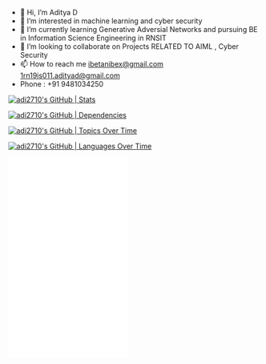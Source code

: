 - 👋 Hi, I’m Aditya D
- 👀 I’m interested in machine learning and cyber security
- 🌱 I’m currently learning Generative Adversial Networks and pursuing BE in Information Science Engineering in RNSIT
- 💞️ I’m looking to collaborate on Projects RELATED TO AIML , Cyber Security
- 📫 How to reach me ibetanibex@gmail.com 1rn19is011.adityad@gmail.com
- Phone : +91 9481034250

[![adi2710's GitHub | Stats](https://stats.quira.sh/adi2710/github?theme=dark)](https://quira.sh?utm_source=widgets&utm_campaign=adi2710)

[![adi2710's GitHub | Dependencies](https://stats.quira.sh/adi2710/dependencies?theme=dark)](https://quira.sh?utm_source=widgets&utm_campaign=adi2710)

[![adi2710's GitHub | Topics Over Time](https://stats.quira.sh/adi2710/topics-over-time?theme=dark)](https://quira.sh?utm_source=widgets&utm_campaign=adi2710)

[![adi2710's GitHub | Languages Over Time](https://stats.quira.sh/adi2710/languages-over-time?theme=dark)](https://quira.sh?utm_source=widgets&utm_campaign=adi2710)

<iframe  width="240" height="400" style="width: 240px; height: 400px; border: 0;" src="//speakerhub.com/embed/user/154288?color=dark" frameborder="0" border="0" allowtransparency="true"</iframe>

<!---
adi271001/adi271001 is a ✨ special ✨ repository because its `README.md` (this file) appears on your GitHub profile.
You can click the Preview link to take a look at your changes.
--->
